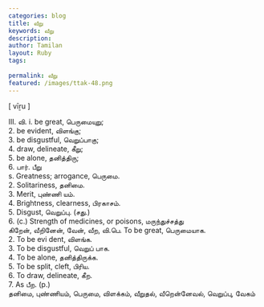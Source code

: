 ```yaml
---
categories: blog
title: வீறு
keywords: வீறு
description: 
author: Tamilan
layout: Ruby
tags: 
 
permalink: வீறு
featured: /images/ttak-48.png
---
```

  
[ vīṟu ]  
  
III. வி. i. be great, பெருமையுறு;   
2. be evident, விளங்கு;   
3. be disgustful, வெறுப்பாகு;   
4. draw, delineate, கீறு;   
5. be alone, தனித்திரு;   
6. பார். பீறு  
s. Greatness; arrogance, பெருமை.   
2. Solitariness, தனிமை.   
3. Merit, புண்ணி யம்.   
4. Brightness, clearness, பிரகாசம்.   
5. Disgust, வெறுப்பு. (சது.)   
6. (c.) Strength of medicines, or poisons, மருந்துச்சத்து  
கிறேன், வீறினேன், வேன், வீற, வி.பெ. To be great, பெருமையாக.   
2. To be evi dent, விளங்க.   
3. To be disgustful, வெறுப் பாக.   
4. To be alone, தனித்திருக்க.   
5. To be split, cleft, பிரிய.   
6. To draw, delineate, கீற.   
7. As பீற. (p.)  
தனிமை, புண்ணியம், பெருமை, விளக்கம், வீறுதல், வீறென்னேவல், வெறுப்பு, வேகம்